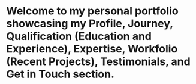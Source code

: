 # Welcome to my personal portfolio showcasing my Profile, Journey, Qualification (Education and Experience), Expertise, Workfolio (Recent Projects), Testimonials, and Get in Touch section.
